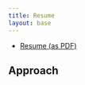 ```yaml
---
title: Resume
layout: base
---
```


 - [Resume (as PDF)]("/resume/vanbesien_resume_20150826.pdf")

## Approach
